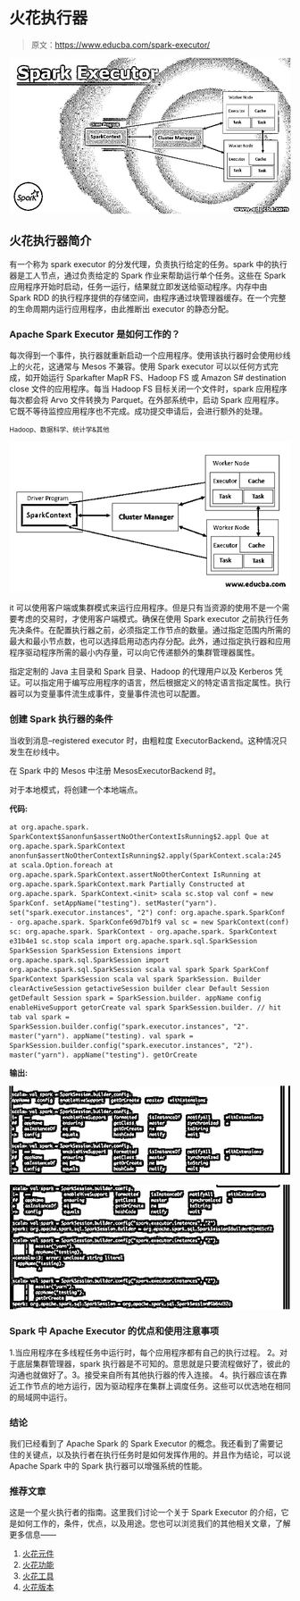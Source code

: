 # 火花执行器

> 原文：<https://www.educba.com/spark-executor/>

![Spark Executor](img/730c69feceadd9f7d466efe2612b119c.png)



## 火花执行器简介

有一个称为 spark executor 的分发代理，负责执行给定的任务。spark 中的执行器是工人节点，通过负责给定的 Spark 作业来帮助运行单个任务。这些在 Spark 应用程序开始时启动，任务一运行，结果就立即发送给驱动程序。内存中由 Spark RDD 的执行程序提供的存储空间，由程序通过块管理器缓存。在一个完整的生命周期内运行应用程序，由此推断出 executor 的静态分配。

### Apache Spark Executor 是如何工作的？

每次得到一个事件，执行器就重新启动一个应用程序。使用该执行器时会使用纱线上的火花，这通常与 Mesos 不兼容。使用 Spark executor 可以以任何方式完成，如开始运行 Sparkafter MapR FS、Hadoop FS 或 Amazon S# destination close 文件的应用程序。每当 Hadoop FS 目标关闭一个文件时，spark 应用程序每次都会将 Arvo 文件转换为 Parquet。在外部系统中，启动 Spark 应用程序。它既不等待监控应用程序也不完成。成功提交申请后，会进行额外的处理。

<small>Hadoop、数据科学、统计学&其他</small>

![Apache Spark Executor Works](img/352a313492775074cc23b041b9824c68.png)



it 可以使用客户端或集群模式来运行应用程序。但是只有当资源的使用不是一个需要考虑的交易时，才使用客户端模式。确保在使用 Spark executor 之前执行任务先决条件。在配置执行器之前，必须指定工作节点的数量。通过指定范围内所需的最大和最小节点数，也可以选择启用动态内存分配。此外，通过指定执行器和应用程序驱动程序所需的最小内存量，可以向它传递额外的集群管理器属性。

指定定制的 Java 主目录和 Spark 目录、Hadoop 的代理用户以及 Kerberos 凭证。可以指定用于编写应用程序的语言，然后根据定义的特定语言指定属性。执行器可以为变量事件流生成事件，变量事件流也可以配置。

### 创建 Spark 执行器的条件

当收到消息–registered executor 时，由粗粒度 ExecutorBackend。这种情况只发生在纱线中。

在 Spark 中的 Mesos 中注册 MesosExecutorBackend 时。

对于本地模式，将创建一个本地端点。

**代码:**

`at org.apache.spark. SparkContext$Sanonfun$assertNoOtherContextIsRunning$2.appl Que
at org.apache.spark.SparkContext anonfun$assertNoOtherContextIsRunning$2.apply(SparkContext.scala:245
at scala.Option.foreach
at org.apache.spark.SparkContext.assertNoOtherContext IsRunning
at org.apache.spark.SparkContext.mark Partially Constructed
at org.apache.spark. SparkContext.<init>
scala
sc.stop
val conf = new SparkConf.
setAppName("testing").
setMaster("yarn").
set("spark.executor.instances", "2") conf: org.apache.spark.SparkConf - org.apache.spark. SparkConfe69d7b1f9
val sc = new SparkContext(conf) sc: org.apache.spark. SparkContext - org.apache.spark. SparkContext e31b4e1
sc.stop
scala import org.apache.spark.sql.SparkSession SparkSession SparkSession Extensions
import org.apache.spark.sql.SparkSession import org.apache.spark.sql.SparkSession
scala val spark Spark SparkConf SparkContext SparkSession
scala val spark SparkSession.
Builder clearActiveSession getactiveSession builder clear Default Session getDefault Session
spark = SparkSession.builder.
appName config enableHiveSupport getorCreate
val spark
SparkSession.builder. // hit tab
val spark = SparkSession.builder.config("spark.executor.instances", "2".
master("yarn").
appName("testing).
val spark = SparkSession.builder.config("spark.executor.instances", "2").
master("yarn").
appName("testing").
getOrCreate`

**输出:**

![local endpoint](img/5a81796a35a6c6118385ee9f37fdef15.png)



![Spark executor2](img/8fd58c4f95eed348e53ea7a2cc4026de.png)



### Spark 中 Apache Executor 的优点和使用注意事项

1.当应用程序在多线程任务中运行时，每个应用程序都有自己的执行过程。
2。对于底层集群管理器，spark 执行器是不可知的。意思就是只要流程做好了，彼此的沟通也就做好了。3。接受来自所有其他执行器的传入连接。
4。执行器应该在靠近工作节点的地方运行，因为驱动程序在集群上调度任务。这些可以优选地在相同的局域网中运行。

### 结论

我们已经看到了 Apache Spark 的 Spark Executor 的概念。我还看到了需要记住的关键点，以及执行者在执行任务时是如何发挥作用的。并且作为结论，可以说 Apache Spark 中的 Spark 执行器可以增强系统的性能。

### 推荐文章

这是一个星火执行者的指南。这里我们讨论一个关于 Spark Executor 的介绍，它是如何工作的，条件，优点，以及用途。您也可以浏览我们的其他相关文章，了解更多信息——

1.  [火花元件](https://www.educba.com/spark-components/)
2.  [火花功能](https://www.educba.com/spark-functions/)
3.  [火花工具](https://www.educba.com/spark-tools/)
4.  [火花版本](https://www.educba.com/spark-versions/)





